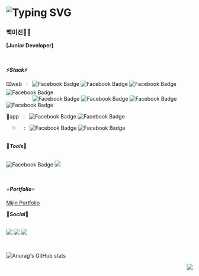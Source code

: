 
# ![Typing SVG](https://readme-typing-svg.herokuapp.com/?color=000000&lines=Hello,+I'm+BAEK+mijin+ෆ˙ᵕ˙ෆ&font=Kanit&size=20&color=white)

### 백미진👩‍💻

<b>
  [Junior Developer]
  <br><br><br>

  ⚡<i>Stack</i>⚡
  <br>
</b>

⌨️web &nbsp; : &nbsp;
![Facebook Badge](https://img.shields.io/badge/HTML5-E34F26?style=flat-square&logo=html5&logoColor=white)
![Facebook Badge](https://img.shields.io/badge/CSS3-1572B6?style=flat-square&logo=css3&logoColor=white)
![Facebook Badge](https://img.shields.io/badge/JavaScript-F7DF1E?style=flat-square&logo=javascript&logoColor=black)
![Facebook Badge](https://img.shields.io/badge/TypeScript-3178C6?style=flat-square&logo=typescript&logoColor=white)
<br>
&nbsp;&nbsp;&nbsp;&nbsp;&nbsp;&nbsp;&nbsp;&nbsp;&nbsp;&nbsp;&nbsp;&nbsp;&nbsp;&nbsp;&nbsp;&nbsp;&nbsp;
![Facebook Badge](https://img.shields.io/badge/React-61DAFB?style=flat-square&logo=react&logoColor=black)
![Facebook Badge](https://img.shields.io/badge/Vue.js-4FC08D?style=flat-square&logo=vuedotjs&logoColor=white)
![Facebook Badge](https://img.shields.io/badge/SASS-CC6699?style=flat-square&logo=sass&logoColor=white)
![Facebook Badge](https://img.shields.io/badge/StyledComponents-DB7093?style=flat-square&logo=styledcomponents&logoColor=white)
<br>

📱app &nbsp; : &nbsp;
![Facebook Badge](https://img.shields.io/badge/Dart-0175C2?style=flat-square&logo=dart&logoColor=white)
![Facebook Badge](https://img.shields.io/badge/Flutter-02569B?style=flat-square&logo=flutter&logoColor=white)
<br>

&nbsp;&nbsp;&nbsp; ✨ &nbsp;&nbsp;&nbsp; : &nbsp;
![Facebook Badge](https://img.shields.io/badge/FramerMotion-0055FF?style=flat-square&logo=framer&logoColor=white)
![Facebook Badge](https://img.shields.io/badge/Recoil-3578E5?style=flat-square&logo=recoil&logoColor=white)
<br><br>

🔨<b><i>Tools</i></b>🔨
<br><br>
    
![Facebook Badge](https://img.shields.io/badge/VSCode-007ACC?style=flat-square&logo=visualstudiocode&logoColor=white)
<a href="https://github.com/mijinB"><img src="https://img.shields.io/badge/GitHub-181717?style=flat-square&logo=github&logoColor=white&link=https://github.com/mijinB"/></a>
<br><br><br>


 ⭐️<b><i>Portfolio</i></b>⭐️
 <p>
   <a href="https://mijinb.github.io/pofol_front_react/#/info"> Mijin Portfolio </a>
 </p>
 🧸<b><i>Social</i></b>🧸
 <br><br>
 
 <p>
   <a href="https://www.google.co.kr"><img src="https://img.shields.io/badge/bmj13465@gmail.com-EA4335?style=flat-square&logo=gmail&logoColor=white&link=mailto:https://www.google.co.kr"/></a>
   <a href="https://blog.naver.com/bkmij"><img src="https://img.shields.io/badge/Blog-03C75A?style=flat-square&logo=naver&logoColor=white&link=mailto:https://blog.naver.com/bkmij"/></a>
   <a href="https://github.com/mijinB"><img src="https://img.shields.io/badge/GitHub-181717?style=flat-square&logo=github&logoColor=white&link=https://github.com/mijinB"/></a>
 </p>
 <br>

 ![Anurag's GitHub stats](https://github-readme-stats.vercel.app/api?username=mijinB&show_icons=true&theme=dracula)

<p align="right">
  <img src="https://hits.seeyoufarm.com/api/count/incr/badge.svg?url=https%3A%2F%2Fgithub.com%2FmijinB&count_bg=%2379C83D&title_bg=%23555555&icon=&icon_color=%23E7E7E7&title=hits&edge_flat=false">
</p>
